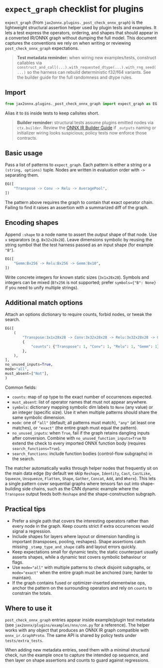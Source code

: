 # `expect_graph` checklist for plugins

`expect_graph` (from `jax2onnx.plugins._post_check_onnx_graph`) is the lightweight
structural assertion helper used by plugin tests and examples. It lets a test
express the operators, ordering, and shapes that should appear in a converted
IR/ONNX graph without dumping the full model. This document captures the
conventions we rely on when writing or reviewing `post_check_onnx_graph`
expectations.

> **Test metadata reminder:** when wiring new examples/tests, construct callables
> via `construct_and_call(...).with_requested_dtype(...).with_rng_seed(...)` so the
> harness can rebuild deterministic f32/f64 variants. See the builder guide for the
> full randomness and dtype rules.

## Import

```python
from jax2onnx.plugins._post_check_onnx_graph import expect_graph as EG
```

Alias it to `EG` inside tests to keep callsites short.

> **Builder reminder:** structural tests assume plugins emitted nodes via
> `ctx.builder`. Review the [ONNX IR Builder Guide](dev_guides/onnx_ir_builder.md)
> if `_outputs` naming or initializer wiring looks suspicious; policy tests now
> enforce those contracts.

## Basic usage

Pass a list of patterns to `expect_graph`. Each pattern is either a string or a
`(string, options)` tuple. Nodes are written in evaluation order with `->`
separating them.

```python
EG([
    "Transpose -> Conv -> Relu -> AveragePool",
])
```

The pattern above requires the graph to contain that exact operator chain.
Failing to find it raises an assertion with a summarized diff of the graph.

## Encoding shapes

Append `:shape` to a node name to assert the *output* shape of that node. Use
`x` separators (e.g. `Bx32x28x28`). Leave dimensions symbolic by reusing the
string symbol that the test harness passed as an input shape (for example
`"B"`).

```python
EG([
    "Gemm:Bx256 -> Relu:Bx256 -> Gemm:Bx10",
])
```

Write concrete integers for known static sizes (`3x1x28x28`). Symbols and
integers can be mixed (`B?x256` is not supported; prefer `symbols={"B": None}`
if you need to unify multiple strings).

## Additional match options

Attach an options dictionary to require counts, forbid nodes, or tweak the
search.

```python
EG([
    (
        "Transpose:3x1x28x28 -> Conv:3x32x28x28 -> Relu:3x32x28x28 -> Gemm:3x256",
        {
            "counts": {"Transpose": 1, "Conv": 1, "Relu": 1, "Gemm": 1},
        },
    ),
],
no_unused_inputs=True,
mode="all",
must_absent=["Not"],
)
```

Common fields:

- `counts`: map of op type to the exact number of occurrences expected.
- `must_absent`: list of operator names that must not appear anywhere.
- `symbols`: dictionary mapping symbolic dim labels to `None` (any value) or an
  integer (specific size). Use it when multiple patterns should share the same
  symbolic dimension.
- `mode`: one of `"all"` (default; all patterns must match), `"any"` (at least
  one matches), or `"exact"` (the entire graph must equal the pattern).
- `no_unused_inputs`: when `True`, fail if the graph retains dangling inputs
  after conversion. Combine with `no_unused_function_inputs=True` to extend the
  check to every imported ONNX function body (requires `search_functions=True`).
- `search_functions`: include function bodies (control-flow subgraphs) in the
  search.

The matcher automatically walks through helper nodes that frequently sit on the
main data edge (by default we skip `Reshape`, `Identity`, `Cast`, `CastLike`,
`Squeeze`, `Unsqueeze`, `Flatten`, `Shape`, `Gather`, `Concat`, `Add`, and
`Where`). This lets a single pattern cover sequential graphs where tensors fan
out into shape-building side chains, such as the CNN dynamic example where the
`Transpose` output feeds both `Reshape` and the shape-construction subgraph.

## Practical tips

- Prefer a single path that covers the interesting operators rather than every
  node in the graph. Keep counts strict if extra occurrences would signal a
  regression.
- Include shapes for layers where layout or dimension handling is important
  (transposes, pooling, reshapes). Shape assertions catch missing
  `_stamp_type_and_shape` calls and layout errors quickly.
- Keep expectations small for dynamic tests; the static counterpart usually
  asserts shapes, while a dynamic test covers symbolic behaviour or flags.
- Use `mode="all"` with multiple patterns to check disjoint subgraphs, or
  `mode="exact"` when the entire graph must be anchored (rare; harder to
  maintain).
- If the graph contains fused or optimizer-inserted elementwise ops, anchor the
  pattern on the surrounding operators and rely on `counts` to constrain the
  totals.

## Where to use it

`post_check_onnx_graph` entries appear inside example/plugin test metadata (see
`jax2onnx/plugins/examples/nnx/cnn.py` for a reference). The helper works with
any object that produces an ONNX IR graph compatible with
`onnx_ir.GraphProto`. The same API is shared by policy tests under
`tests/extra_tests`.

When adding new metadata entries, seed them with a minimal structural check,
run the example once to capture the intended op sequence, and then layer on
shape assertions and counts to guard against regressions.
